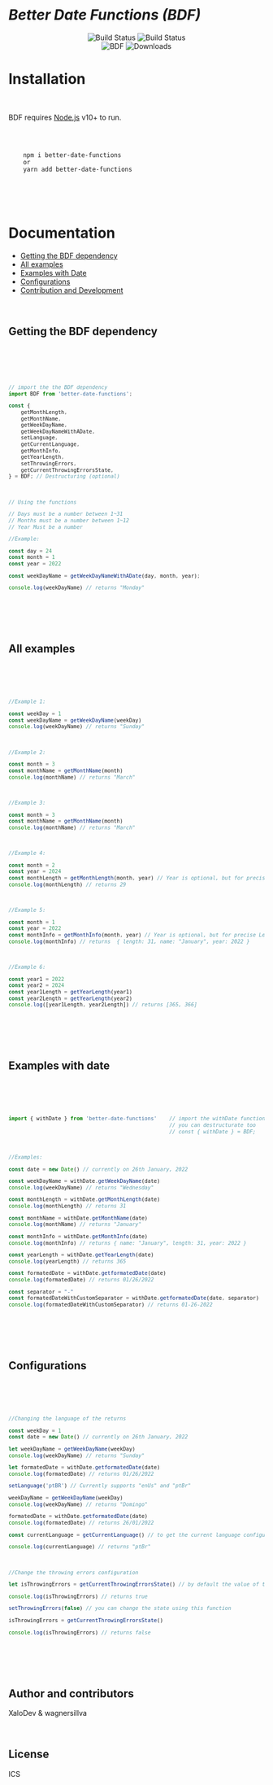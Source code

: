 <h1 class="code-line" data-line-start=0 data-line-end=1 ><a id="_Better_Date_Functions_BDF__0"></a><em>Better Date Functions (BDF)</em></h1>

<div align="center">
<img src="https://img.shields.io/badge/Node.js-43853D?style=for-the-badge&amp;logo=node.js&amp;logoColor=white" alt="Build Status">
<img src="https://img.shields.io/badge/JavaScript-323330?style=for-the-badge&amp;logo=javascript&amp;logoColor=F7DF1E" alt="Build Status"><br>
<img src="https://img.shields.io/npm/v/better-date-functions.svg?style=for-the-badge" alt="BDF">
<!-- <img src="https://img.shields.io/github/deployments/xalodev/better-date-functions/Node%20Package%20Registry?style=for-the-badge" alt="BDF"> -->
<img src="https://img.shields.io/npm/dt/better-date-functions.svg?style=for-the-badge&color=40AA72" alt="Downloads">
<!-- <img src="https://img.shields.io/bundlephobia/minzip/better-date-functions?style=for-the-badge&label=size" alt="Downloads"> -->
<br>

</div>

# Installation 
<br><p class="has-line-data" data-line-start="13" data-line-end="14">BDF requires <a href="https://nodejs.org/">Node.js</a> v10+ to run.</p><br>
<pre><code class="has-line-data" data-line-start="18" data-line-end="22" class="language-sh">
    npm i better-date-functions
    or
    yarn add better-date-functions

</code></pre><br><br>


# Documentation

- [Getting the BDF dependency](#getting-the-bdf-dependency)
- [All examples](#all-examples)
- [Examples with Date](#examples-with-date)
- [Configurations](#configurations)
- [Contribution and Development](#contribution-and-development)


<br><h2 class="code-line" data-line-start=24 data-line-end=25 ><a id="getting-the-bdf-dependency"></a>
    Getting the BDF dependency
</h2><br>
<span><pre><code class="has-line-data" data-line-start="27" data-line-end="112" class="language-sh">

```js
// import the the BDF dependency
import BDF from 'better-date-functions';

const { 
    getMonthLength,
    getMonthName,
    getWeekDayName,
    getWeekDayNameWithADate,
    setLanguage,
    getCurrentLanguage,
    getMonthInfo,
    getYearLength,
    setThrowingErrors,
    getCurrentThrowingErrorsState,
} = BDF; // Destructuring (optional)

```

```js
// Using the functions

// Days must be a number between 1~31
// Months must be a number between 1~12
// Year Must be a number

//Example:

const day = 24
const month = 1
const year = 2022

const weekDayName = getWeekDayNameWithADate(day, month, year);

console.log(weekDayName) // returns "Monday"

```
</span></code></pre>
<br><h2 class="code-line" data-line-start=24 data-line-end=25 ><a id="all-examples"></a>All examples</h2><br>
<span><pre><code class="has-line-data" data-line-start="91" data-line-end="110" class="language-sh">

```js
//Example 1:

const weekDay = 1
const weekDayName = getWeekDayName(weekDay)
console.log(weekDayName) // returns "Sunday"

```

```js
//Example 2:

const month = 3
const monthName = getMonthName(month)
console.log(monthName) // returns "March"

```

```js
//Example 3:

const month = 3
const monthName = getMonthName(month)
console.log(monthName) // returns "March"

```
```js
//Example 4:

const month = 2
const year = 2024
const monthLength = getMonthLength(month, year) // Year is optional, but for precise Length in February you need the year
console.log(monthLength) // returns 29

```
```js
//Example 5:

const month = 1
const year = 2022
const monthInfo = getMonthInfo(month, year) // Year is optional, but for precise Length in February you need the year
console.log(monthInfo) // returns  { length: 31, name: "January", year: 2022 }

```
```js
//Example 6:

const year1 = 2022
const year2 = 2024
const year1Length = getYearLength(year1)
const year2Length = getYearLength(year2)
console.log([year1Length, year2Length]) // returns [365, 366]

```
</span></code></pre>
<br><h2 class="code-line" data-line-start=24 data-line-end=25 ><a id="examples-with-date"></a>Examples with date</h2><br>
<span><pre><code class="has-line-data" data-line-start="91" data-line-end="110" class="language-sh">

```js
import { withDate } from 'better-date-functions'    // import the withDate functions
                                                    // you can destructurate too
                                                    // const { withDate } = BDF;

```

```js
//Examples:

const date = new Date() // currently on 26th January, 2022

const weekDayName = withDate.getWeekDayName(date)
console.log(weekDayName) // returns "Wednesday"

const monthLength = withDate.getMonthLength(date)
console.log(monthLength) // returns 31

const monthName = withDate.getMonthName(date)
console.log(monthName) // returns "January"

const monthInfo = withDate.getMonthInfo(date)
console.log(monthInfo) // returns { name: "January", length: 31, year: 2022 }

const yearLength = withDate.getYearLength(date)
console.log(yearLength) // returns 365

const formatedDate = withDate.getformatedDate(date)
console.log(formatedDate) // returns 01/26/2022

const separator = "-"
const formatedDateWithCustomSeparator = withDate.getformatedDate(date, separator)
console.log(formatedDateWithCustomSeparator) // returns 01-26-2022

```
</span></code></pre>

<br><h2 class="code-line" data-line-start=24 data-line-end=25 ><a id="configurations"></a>Configurations</h2><br>
<span><pre><code class="has-line-data" data-line-start="91" data-line-end="110" class="language-sh">

```js
//Changing the language of the returns

const weekDay = 1
const date = new Date() // currently on 26th January, 2022

let weekDayName = getWeekDayName(weekDay)
console.log(weekDayName) // returns "Sunday"

let formatedDate = withDate.getformatedDate(date)
console.log(formatedDate) // returns 01/26/2022

setLanguage('ptBR') // Currently supports "enUs" and "ptBr"

weekDayName = getWeekDayName(weekDay)
console.log(weekDayName) // returns "Domingo"

formatedDate = withDate.getformatedDate(date)
console.log(formatedDate) // returns 26/01/2022

const currentLanguage = getCurrentLanguage() // to get the current language configurated

console.log(currentLanguage) // returns "ptBr"

```
```js
//Change the throwing errors configuration

let isThrowingErrors = getCurrentThrowingErrorsState() // by default the value of the state is true

console.log(isThrowingErrors) // returns true

setThrowingErrors(false) // you can change the state using this function

isThrowingErrors = getCurrentThrowingErrorsState()

console.log(isThrowingErrors) // returns false

```

</span></code></pre><br>

<h2 class="code-line" data-line-start=113 data-line-end=114 ><a id="contribution-and-development"></a>Author and contributors</h2>
<p class="has-line-data" data-line-start="115" data-line-end="116">XaloDev & wagnersillva</p><br>
<h2 class="code-line" data-line-start=117 data-line-end=118 ><a id="License_117"></a>License</h2>
<p class="has-line-data" data-line-start="119" data-line-end="120">ICS</p>
